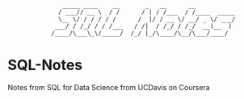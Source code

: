                    _____ ____    __       _   __      __           
                  / ___// __ \  / /      / | / /___  / /____  _____
                  \__ \/ / / / / /      /  |/ / __ \/ __/ _ \/ ___/
                 ___/ / /_/ / / /___   / /|  / /_/ / /_/  __(__  ) 
                /____/\___\_\/_____/  /_/ |_/\____/\__/\___/____/  

                                                   
# SQL-Notes
Notes from SQL for Data Science from UCDavis on Coursera
